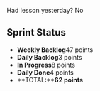 Had lesson yesterday? No

## Sprint Status
-   **Weekly Backlog**47 points
-   **Daily Backlog**3 points
-   **In Progress**8 points
-   **Daily Done**4 points
-   **TOTAL:****62 points**